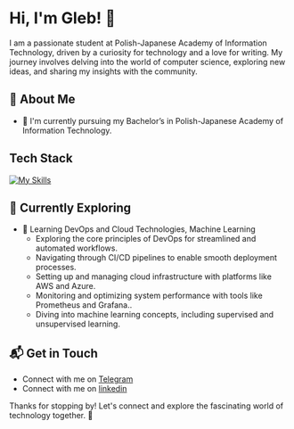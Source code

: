 # Hi, I'm Gleb! 👋

I am a passionate student at Polish-Japanese Academy of Information Technology, driven by a curiosity for technology and a love for writing. My journey involves delving into the world of computer science, exploring new ideas, and sharing my insights with the community.


## 🚀 About Me

- 🔭 I'm currently pursuing my Bachelor’s in Polish-Japanese Academy of Information Technology.


## Tech Stack
[![My Skills](https://skillicons.dev/icons?i=java,py,cpp,azure,aws)](https://skillicons.dev)

## 🌱 Currently Exploring

- 🚀  Learning DevOps and Cloud Technologies, Machine Learning
  - Exploring the core principles of DevOps for streamlined and automated workflows.
  - Navigating through CI/CD pipelines to enable smooth deployment processes.
  - Setting up and managing cloud infrastructure with platforms like AWS and Azure.
  - Monitoring and optimizing system performance with tools like Prometheus and Grafana..
  - Diving into machine learning concepts, including supervised and unsupervised learning.




## 📬 Get in Touch

- Connect with me on [Telegram](https://t.me/glebush94)
- Connect with me on [linkedin](https://www.linkedin.com/in/hbeliayeu/)

Thanks for stopping by! Let's connect and explore the fascinating world of technology together. 🚀

